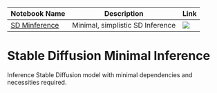 | Notebook Name | Description | Link |
| --- | --- | --- |
| [SD Minference](https://github.com/WZRP/sd-minference/blob/main/SD-Minference.ipynb) | Minimal, simplistic SD Inference | [![](https://img.shields.io/static/v1?message=Open%20in%20Colab&logo=googlecolab&labelColor=5c5c5c&color=0f80c1&label=%20&style=flat)](https://colab.research.google.com/github/WZRP/sd-minference/blob/main/SD-Minference.ipynb) |

# Stable Diffusion Minimal Inference
Inference Stable Diffusion model with minimal dependencies and necessities required.
